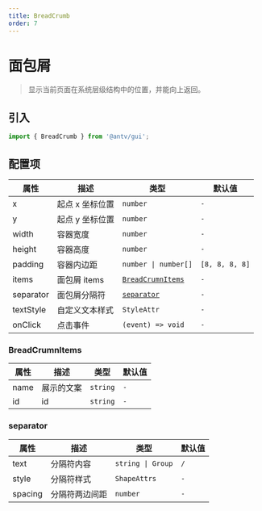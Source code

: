 ```yaml
---
title: BreadCrumb
order: 7
---
```


# 面包屑

> 显示当前页面在系统层级结构中的位置，并能向上返回。

## 引入

```ts
import { BreadCrumb } from '@antv/gui';
```

## 配置项

| **属性**    | **描述**             | **类型**                                                                  | **默认值** |
| ----------- | -------------------- | ------------------------------------------------------------------------- | ---------- |
| x           | 起点 x 坐标位置       | <code>number</code>                                                       | `-`        |
| y           | 起点 y 坐标位置       | <code>number</code>                                                       | `-`        |
| width       | 容器宽度              | <code>number<code>                                                        | `-`        |
| height      | 容器高度              | <code>number<code>                                                        | `-`        |
| padding     | 容器内边距            | <code>number \| number[]<code>                                            | `[8, 8, 8, 8]` |
| items       | 面包屑 items          | <code>[BreadCrumnItems](#breadcrumnitems)<code>                           | `-`        |
| separator   | 面包屑分隔符           | <code>[separator](#separator)<code>                                       | `-`        |
| textStyle   | 自定义文本样式         | <code>StyleAttr<code>                                                     | `-`        |
| onClick     | 点击事件              | <code>(event) => void<code>                                               | `-`         |

### BreadCrumnItems

| **属性**    | **描述**             | **类型**                                                                  | **默认值** |
| ----------- | -------------------- | ------------------------------------------------------------------------- | ---------- |
| name        | 展示的文案            | <code>string</code>                                                       | `-`        |
| id          | id                   | <code>string</code>                                                       | `-`        |

### separator

| **属性**    | **描述**             | **类型**                                                                  | **默认值** |
| ----------- | -------------------- | ------------------------------------------------------------------------- | ---------- |
| text        | 分隔符内容            | <code>string \| Group</code>                                              | `/`        |
| style       | 分隔符样式            | <code>ShapeAttrs</code>                                                   | `-`        |
| spacing     | 分隔符两边间距         | <code>number</code>                                                      | `-`        |
